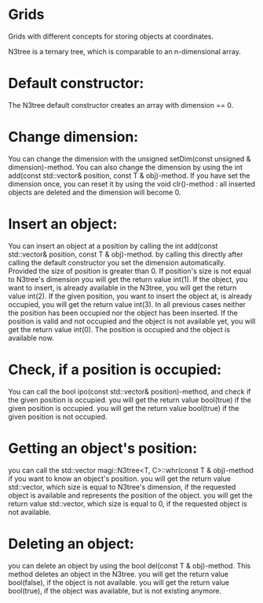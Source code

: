 # Grids
Grids with different concepts for storing objects at coordinates.

N3tree is a ternary tree, which is comparable to an n-dimensional array.
# Default constructor:
The N3tree default constructor creates an array with dimension == 0.
# Change dimension:
You can change the dimension with the unsigned setDim(const unsigned & dimension)-method.
You can also change the dimension by using the int add(const std::vector<C>& position, const T & obj)-method.
If you have set the dimension once, you can reset it by using the void clr()-method : all inserted objects are deleted and the dimension will become 0.
# Insert an object:
You can insert an object at a position by calling the int add(const std::vector<C>& position, const T & obj)-method.
by calling this directly after calling the default constructor you set the dimension automatically. Provided the size of position is greater than 0.
If position's size is not equal to N3tree's dimension you will get the return value int(1).
If the object, you want to insert, is already available in the N3tree, you will get the return value int(2).
If the given position, you want to insert the object at, is already occupied, you will get the return value int(3).
In all previous cases neither the position has been occupied nor the object has been inserted.
If the position is valid and not occupied and the object is not available yet, you will get the return value int(0).
The position is occupied and the object is available now.
# Check, if a position is occupied:
You can call the bool ipo(const std::vector<C>& position)-method, and check if the given position is occupied.
you will get the return value bool(true) if the given position is occupied.
you will get the return value bool(true) if the given position is not occupied.
# Getting an object's position:
you can call the std::vector<C> magi::N3tree<T, C>::whr(const T & obj)-method if you want to know an object's position.
you will get the return value std::vector<C>, which size is equal to N3tree's dimension, if the requested object is available and represents the position of the object.
you will get the return value std::vector<C>, which size is equal to 0, if the requested object is not available.
# Deleting an object:
you can delete an object by using the bool del(const T & obj)-method. This method deletes an object in the N3tree.
you will get the return value bool(false), if the object is not available.
you will get the return value bool(true), if the object was available, but is not existing anymore.
